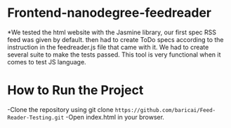 # Frontend-nanodegree-feedreader

*We tested the html website with the Jasmine library, our first spec RSS feed was given by default. then had to create ToDo specs according to the instruction in the feedreader.js file that came with it. We had to create several suite to make the tests passed. This tool is very functional when it comes to test JS language.

# How to Run the Project
-Clone the repository using git clone `https://github.com/baricai/Feed-Reader-Testing.git`
-Open index.html in your browser.

